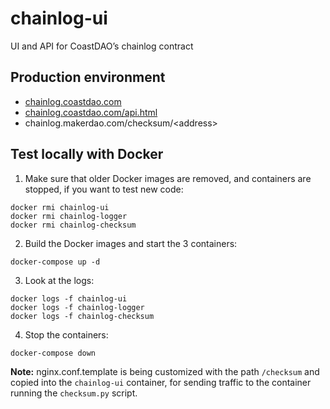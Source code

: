 # chainlog-ui
UI and API for CoastDAO’s chainlog contract

## Production environment

* [chainlog.coastdao.com](https://coastdao.github.io/chainlog-ui/)
* [chainlog.coastdao.com/api.html](https://coastdao.github.io/chainlog-ui/api)
* chainlog.makerdao.com/checksum/\<address\>

## Test locally with Docker
1. Make sure that older Docker images are removed, and containers are stopped, if you want to test new code:
```
docker rmi chainlog-ui
docker rmi chainlog-logger
docker rmi chainlog-checksum
```
2. Build the Docker images and start the 3 containers:
```
docker-compose up -d
```
3. Look at the logs:
```
docker logs -f chainlog-ui
docker logs -f chainlog-logger
docker logs -f chainlog-checksum
```
4. Stop the containers:
```
docker-compose down
```

**Note:** nginx.conf.template is being customized with the path `/checksum` and copied into the `chainlog-ui` container, for sending traffic to the container running the `checksum.py` script.
